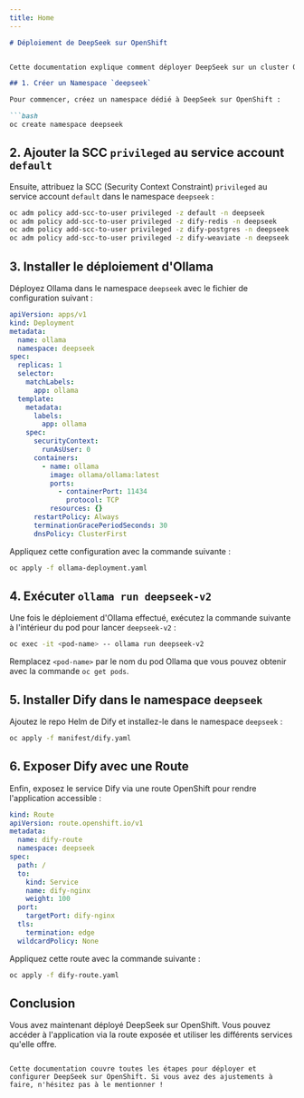 ```yaml
---
title: Home
---
```


```markdown
# Déploiement de DeepSeek sur OpenShift


Cette documentation explique comment déployer DeepSeek sur un cluster OpenShift, en créant un namespace, en attribuant des privilèges au service account, en installant les composants nécessaires, et en exposant l'application via une route.

## 1. Créer un Namespace `deepseek`

Pour commencer, créez un namespace dédié à DeepSeek sur OpenShift :

```bash
oc create namespace deepseek
```

## 2. Ajouter la SCC `privileged` au service account `default`

Ensuite, attribuez la SCC (Security Context Constraint) `privileged` au service account `default` dans le namespace `deepseek` :

```bash
oc adm policy add-scc-to-user privileged -z default -n deepseek
oc adm policy add-scc-to-user privileged -z dify-redis -n deepseek
oc adm policy add-scc-to-user privileged -z dify-postgres -n deepseek
oc adm policy add-scc-to-user privileged -z dify-weaviate -n deepseek

```

## 3. Installer le déploiement d'Ollama

Déployez Ollama dans le namespace `deepseek` avec le fichier de configuration suivant :

```yaml
apiVersion: apps/v1
kind: Deployment
metadata:
  name: ollama
  namespace: deepseek
spec:
  replicas: 1
  selector:
    matchLabels:
      app: ollama
  template:
    metadata:
      labels:
        app: ollama
    spec:
      securityContext:
        runAsUser: 0
      containers:
        - name: ollama
          image: ollama/ollama:latest
          ports:
            - containerPort: 11434
              protocol: TCP
          resources: {}
      restartPolicy: Always
      terminationGracePeriodSeconds: 30
      dnsPolicy: ClusterFirst
```

Appliquez cette configuration avec la commande suivante :

```bash
oc apply -f ollama-deployment.yaml
```

## 4. Exécuter `ollama run deepseek-v2`

Une fois le déploiement d'Ollama effectué, exécutez la commande suivante à l'intérieur du pod pour lancer `deepseek-v2` :

```bash
oc exec -it <pod-name> -- ollama run deepseek-v2
```

Remplacez `<pod-name>` par le nom du pod Ollama que vous pouvez obtenir avec la commande `oc get pods`.

## 5. Installer Dify dans le namespace `deepseek`

Ajoutez le repo Helm de Dify et installez-le dans le namespace `deepseek` :

```bash
oc apply -f manifest/dify.yaml
```

## 6. Exposer Dify avec une Route

Enfin, exposez le service Dify via une route OpenShift pour rendre l'application accessible :

```yaml
kind: Route
apiVersion: route.openshift.io/v1
metadata:
  name: dify-route
  namespace: deepseek
spec:
  path: /
  to:
    kind: Service
    name: dify-nginx
    weight: 100
  port:
    targetPort: dify-nginx
  tls:
    termination: edge
  wildcardPolicy: None
```

Appliquez cette route avec la commande suivante :

```bash
oc apply -f dify-route.yaml
```

## Conclusion

Vous avez maintenant déployé DeepSeek sur OpenShift. Vous pouvez accéder à l'application via la route exposée et utiliser les différents services qu'elle offre.
```

Cette documentation couvre toutes les étapes pour déployer et configurer DeepSeek sur OpenShift. Si vous avez des ajustements à faire, n'hésitez pas à le mentionner !